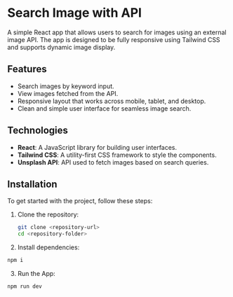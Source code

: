 # **Search Image with API**

A simple React app that allows users to search for images using an external image API. The app is designed to be fully responsive using Tailwind CSS and supports dynamic image display.

## **Features**

- Search images by keyword input.
- View images fetched from the API.
- Responsive layout that works across mobile, tablet, and desktop.
- Clean and simple user interface for seamless image search.

## **Technologies**

- **React**: A JavaScript library for building user interfaces.
- **Tailwind CSS**: A utility-first CSS framework to style the components.
- **Unsplash API**: API used to fetch images based on search queries.

## **Installation**

To get started with the project, follow these steps:

1. Clone the repository:
   ```bash
   git clone <repository-url>
   cd <repository-folder>
   ```
2. Install dependencies:
```bash
npm i
```
3. Run the App:
```bash
npm run dev
```
